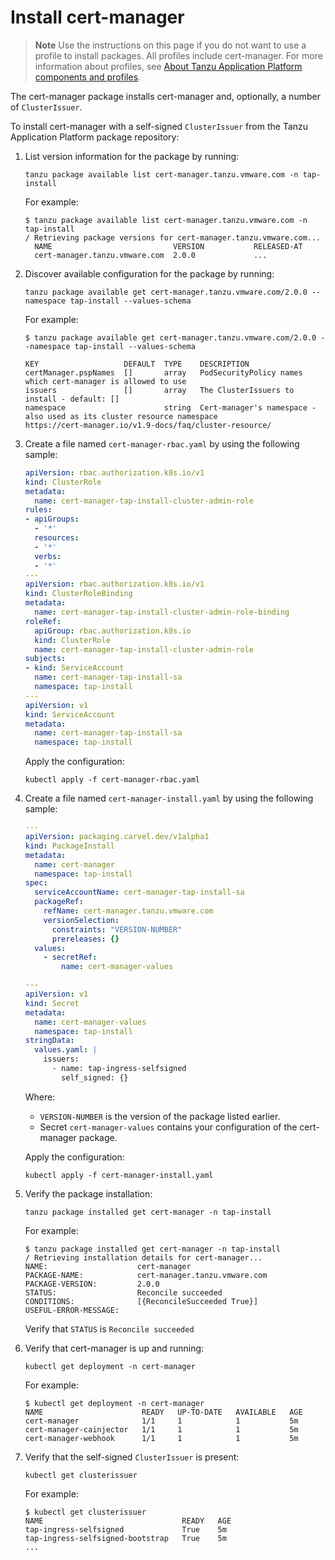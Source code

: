# Install cert-manager

> **Note** Use the instructions on this page if you do not want to use a profile to install packages.
> All profiles include cert-manager. For more information about profiles,
> see [About Tanzu Application Platform components and profiles](../about-package-profiles.md).

The cert-manager package installs cert-manager and, optionally, a number of `ClusterIssuer`.

To install cert-manager with a self-signed `ClusterIssuer` from the Tanzu Application Platform package repository:

1. List version information for the package by running:

    ```console
    tanzu package available list cert-manager.tanzu.vmware.com -n tap-install
    ```

    For example:

    ```console
    $ tanzu package available list cert-manager.tanzu.vmware.com -n tap-install
    / Retrieving package versions for cert-manager.tanzu.vmware.com...
      NAME                           VERSION           RELEASED-AT
      cert-manager.tanzu.vmware.com  2.0.0             ...
    ```

2. Discover available configuration for the package by running:

    ```console
    tanzu package available get cert-manager.tanzu.vmware.com/2.0.0 --namespace tap-install --values-schema
    ```

    For example:

    ```console
    $ tanzu package available get cert-manager.tanzu.vmware.com/2.0.0 --namespace tap-install --values-schema

    KEY                   DEFAULT  TYPE    DESCRIPTION
    certManager.pspNames  []       array   PodSecurityPolicy names which cert-manager is allowed to use
    issuers               []       array   The ClusterIssuers to install - default: []
    namespace                      string  Cert-manager's namespace - also used as its cluster resource namespace
    https://cert-manager.io/v1.9-docs/faq/cluster-resource/
    ```

3. Create a file named `cert-manager-rbac.yaml` by using the following sample:

    ```yaml
    apiVersion: rbac.authorization.k8s.io/v1
    kind: ClusterRole
    metadata:
      name: cert-manager-tap-install-cluster-admin-role
    rules:
    - apiGroups:
      - '*'
      resources:
      - '*'
      verbs:
      - '*'
    ---
    apiVersion: rbac.authorization.k8s.io/v1
    kind: ClusterRoleBinding
    metadata:
      name: cert-manager-tap-install-cluster-admin-role-binding
    roleRef:
      apiGroup: rbac.authorization.k8s.io
      kind: ClusterRole
      name: cert-manager-tap-install-cluster-admin-role
    subjects:
    - kind: ServiceAccount
      name: cert-manager-tap-install-sa
      namespace: tap-install
    ---
    apiVersion: v1
    kind: ServiceAccount
    metadata:
      name: cert-manager-tap-install-sa
      namespace: tap-install
    ```

    Apply the configuration:

    ```console
    kubectl apply -f cert-manager-rbac.yaml
    ```

4. Create a file named `cert-manager-install.yaml` by using the following sample:

    ```yaml
    ---
    apiVersion: packaging.carvel.dev/v1alpha1
    kind: PackageInstall
    metadata:
      name: cert-manager
      namespace: tap-install
    spec:
      serviceAccountName: cert-manager-tap-install-sa
      packageRef:
        refName: cert-manager.tanzu.vmware.com
        versionSelection:
          constraints: "VERSION-NUMBER"
          prereleases: {}
      values:
        - secretRef:
            name: cert-manager-values

    ---
    apiVersion: v1
    kind: Secret
    metadata:
      name: cert-manager-values
      namespace: tap-install
    stringData:
      values.yaml: |
        issuers:
          - name: tap-ingress-selfsigned
            self_signed: {}
    ```

    Where:

    - `VERSION-NUMBER` is the version of the package listed earlier.
    - Secret `cert-manager-values` contains your configuration of the cert-manager package.

    Apply the configuration:

    ```console
    kubectl apply -f cert-manager-install.yaml
    ```

5. Verify the package installation:

    ```console
    tanzu package installed get cert-manager -n tap-install
    ```

    For example:

    ```console
    $ tanzu package installed get cert-manager -n tap-install
    / Retrieving installation details for cert-manager...
    NAME:                    cert-manager
    PACKAGE-NAME:            cert-manager.tanzu.vmware.com
    PACKAGE-VERSION:         2.0.0
    STATUS:                  Reconcile succeeded
    CONDITIONS:              [{ReconcileSucceeded True}]
    USEFUL-ERROR-MESSAGE:
    ```

    Verify that `STATUS` is `Reconcile succeeded`

6. Verify that cert-manager is up and running:

    ```console
    kubectl get deployment -n cert-manager
    ```

    For example:

    ```console
    $ kubectl get deployment -n cert-manager
    NAME                      READY   UP-TO-DATE   AVAILABLE   AGE
    cert-manager              1/1     1            1           5m
    cert-manager-cainjector   1/1     1            1           5m
    cert-manager-webhook      1/1     1            1           5m
    ```

7. Verify that the self-signed `ClusterIssuer` is present:

    ```console
    kubectl get clusterissuer
    ```

    For example:

    ```console
    $ kubectl get clusterissuer
    NAME                               READY   AGE
    tap-ingress-selfsigned             True    5m
    tap-ingress-selfsigned-bootstrap   True    5m
    ...
    ```

